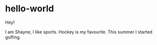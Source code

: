 # hello-world

Hey!

I am Shayne, I like sports. Hockey is my favourite. This summer I started golfing.
